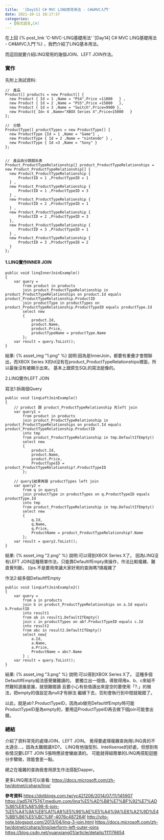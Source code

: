 ```yaml
---
title:  '[Day15] C# MVC LINQ常見用法 - C#&MVC入門'
date: 2021-10-11 10:17:57
categories:
  - [程式語言,C#]
---
```


在上回 {% post_link 'C-MVC-LINQ基礎用法' '[Day14] C# MVC LINQ基礎用法 - C#&MVC入門'%}  ，我們介紹了LINQ基本用法。

而這回就要介紹LINQ常用的幾個JOIN、LEFT JOIN作法。


### 實作
先附上測試資料:
```
//　產品
Product[] products = new Product[] {
  new Product { Id = 1 ,Name = "PS4",Price =11000   } ,
  new Product { Id = 2 ,Name = "PS5",Price =15000   },
  new Product { Id = 3 ,Name = "Switch",Price=9900 },
  new Product{ Id= 4 ,Name="XBOX Series X",Price=15000   }
};

//　分類
ProductType[] productTypes = new ProductType[] {
  new ProductType {Id = 1 ,Name = "Game"} ,
  new ProductType { Id = 2 ,Name = "nintendo" } ,
  new ProductType { Id =3 ,Name = "Sony" }
};


//　產品與分類關系表
Product_ProductTypeRelationship[] product_ProductTypeRelationships = new Product_ProductTypeRelationship[] {
  new Product_ProductTypeRelationship {
      ProductID = 1 ,ProductTypeID = 1
  } ,
  new Product_ProductTypeRelationship {
      ProductID = 1 ,ProductTypeID = 3
  } ,
  new Product_ProductTypeRelationship {
      ProductID = 2 ,ProductTypeID = 1
  } ,
  new Product_ProductTypeRelationship {
      ProductID = 2 ,ProductTypeID = 3
  },
  new Product_ProductTypeRelationship {
      ProductID = 3 ,ProductTypeID = 1
  } ,
  new Product_ProductTypeRelationship {
      ProductID = 3 ,ProductTypeID = 2
  }
};
```
#### 1.LINQ實作INNER JOIN
```
public void linqInnerJoinExample()
{
    var query =
        from product in products
        join product_ProductTypeRelationship in product_ProductTypeRelationships on product.Id equals product_ProductTypeRelationship.ProductID
        join productType in productTypes on product_ProductTypeRelationship.ProductTypeID equals productType.Id
        select new
        {
            product.Id,
            product.Name,
            product.Price,
            productTypeName = productType.Name
        };
    var result = query.ToList();
}
```
結果:
{% asset_img "1.png" %}
說明:因為是InnerJoin，都要有重疊才會關聯出，而XBOX Series X的Id沒有在product_ProductTypeRelationships裡面，所以最後沒有被顯示出來。
基本上跟原生SQL的寫法挺像的。

2.LINQ實作LEFT JOIN 

寫法1:拆兩個Query
```
public void linqLeftJoinExample()
{
    // product 跟 product_ProductTypeRelationship 先left join 
    var query1 =
        from product in products
        join product_ProductTypeRelationship in product_ProductTypeRelationships on product.Id equals product_ProductTypeRelationship.ProductID
        into tmp
        from product_ProductTypeRelationship in tmp.DefaultIfEmpty()
        select new
        {
            product.Id,
            product.Name,
            product.Price,
            ProductTypeID = product_ProductTypeRelationship?.ProductTypeID
        };

    // query1結果再跟 productTypes left join 
    var query2 =
        from q in query1
        join productType in productTypes on q.ProductTypeID equals productType.Id
        into tmp
        from product_ProductTypeRelationship in tmp.DefaultIfEmpty()
        select new
        {
            q.Id,
            q.Name,
            q.Price,
            ProductName = product_ProductTypeRelationship?.Name
        };
    var result = query2.ToList();
}
```
結果:
{% asset_img "2.png" %}
說明:可以得到XBOX Series X了。
因為LINQ沒有LEFT JOIN這種簡單作法，只能靠DefaultIfEmpty來操作，作法比較複雜、難直覺判斷。
((ps.不是要用來讓大家好用的查詢嗎?搞複雜了

作法2:組多個DefaultIfEmpty
```
public void linqLeftJoinExample2()
{
    var query =
        from a in products
        join b in product_ProductTypeRelationships on a.Id equals b.ProductID
        into result1
        from ab in result1.DefaultIfEmpty()
        join c in productTypes on ab?.ProductTypeID equals c.Id
        into result2
        from abc in result2.DefaultIfEmpty()
        select new{
            a.Id,
            a.Name,
            a.Price,
            ProductName = abc?.Name
        } ;
    var result = query.ToList();
}
```
結果:
{% asset_img "3.png" %}
說明:可以得到XBOX Series X了。
這種多個DefaultIfEmpty組法感覺蠻難讀的。
要獨立出一個值，導致得用a、b、c來組不然難知道誰是誰，就很難閱讀
且要小心有些值讀出來是空的要使用「?.」的做法，把empty的值設定為null才有辦法
繼續下去，否則會執行到中間就報錯了。

以此，就是ab?.ProductTypeID，因為ab做完DefaultIfEmpty時可能ProductTypeID是為empty的，要用這ProductTypeID再去做下個join可能會出錯。

### 總結
介紹了資料常見的處理JOIN、LEFT JOIN。
覺得要處理複雜查詢用LINQ真的不太適合...，因為太難閱讀XD?。
LINQ有他強型別、Intellisense的好處，但想到有些情況要LEFT JOIN 5張時應該會蠻崩潰的。
可能就得組簡單的LINQ再搭配迴圈分步驟做，效能會差一點。

總之在複雜的查詢我會用原生作法搭配Dapper。

更多LINQ用法可以查看:
https://docs.microsoft.com/zh-tw/dotnet/csharp/linq/

**參考資料**
https://dotblogs.com.tw/yc421206/2014/07/11/145907
https://ad57475747.medium.com/linq%E5%AD%B8%E7%BF%92%E7%AD%86%E8%A8%98-6-join-%E5%A4%9A%E8%A1%A8%E5%96%AE%E5%A4%9A%E6%A2%9D%E4%BB%B6%E5%BC%8F-4076c487264f
http://vito-note.blogspot.com/2013/04/linq-3-join.html
https://docs.microsoft.com/zh-tw/dotnet/csharp/linq/perform-left-outer-joins
https://blog.csdn.net/yuanxiang01/article/details/111176654
